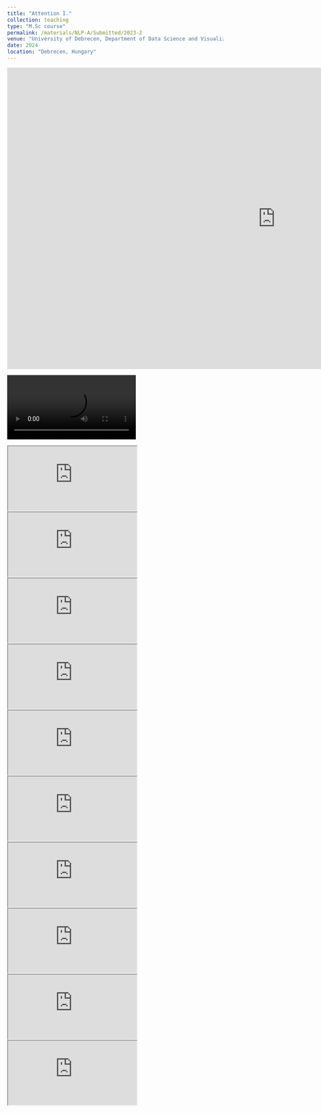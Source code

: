 ```yaml
---
title: "Attention I."
collection: teaching
type: "M.Sc course"
permalink: /materials/NLP-A/Submitted/2023-2
venue: "University of Debrecen, Department of Data Science and Visualization"
date: 2024
location: "Debrecen, Hungary"
---
```


<iframe width="1250" height="703" src="https://www.youtube.com/embed/f-kFS3KJWdM" title="inlp bead 2023 9" frameborder="0" allow="accelerometer; autoplay; clipboard-write; encrypted-media; gyroscope; picture-in-picture; web-share" allowfullscreen></iframe>

<video controls><source src="https://youtu.be/6REs49aiUb0"></video>

<iframe src="https://youtu.be/6REs49aiUb0"></iframe>

<iframe src="https://youtu.be/f-kFS3KJWdM"></iframe>

<iframe src="https://youtu.be/tnM9FImcA1Q"></iframe>

<iframe src="https://youtu.be/5YhZX3j-Big"></iframe>

<iframe src="https://youtu.be/8Tfsp2XUaUc"></iframe>

<iframe src="https://youtu.be/-TfTlhmRkQw"></iframe>

<iframe src="https://youtu.be/O8vHRqlHuAY"></iframe>

<iframe src="https://youtu.be/OXn4-l4_Z8w"></iframe>

<iframe src="https://youtu.be/UJOdXzOP-3I"></iframe>

<iframe src="https://youtu.be/ijmr7JnehOY"></iframe>